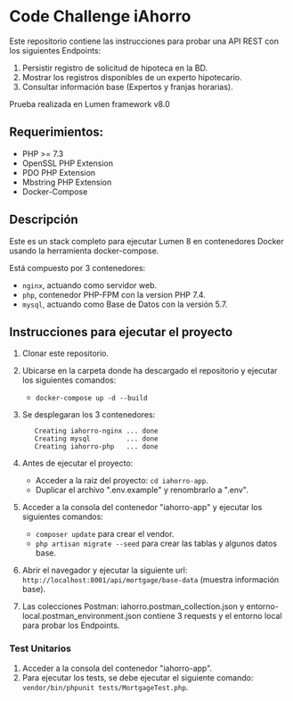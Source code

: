 # Code Challenge iAhorro

Este repositorio contiene las instrucciones para probar una API REST con los siguientes Endpoints:

1. Persistir registro de solicitud de hipoteca en la BD.
2. Mostrar los registros disponibles de un experto hipotecario.
3. Consultar información base (Expertos y franjas horarias).

Prueba realizada en Lumen framework v8.0

## Requerimientos:
- PHP >= 7.3
- OpenSSL PHP Extension
- PDO PHP Extension
- Mbstring PHP Extension
- Docker-Compose

## Descripción
Este es un stack completo para ejecutar Lumen 8 en contenedores Docker usando la herramienta docker-compose.

Está compuesto por 3 contenedores:
- `nginx`, actuando como servidor web.
- `php`, contenedor PHP-FPM con la version PHP 7.4.
- `mysql`, actuando como Base de Datos con la versión 5.7.

## Instrucciones para ejecutar el proyecto

1. Clonar este repositorio.

2. Ubicarse en la carpeta donde ha descargado el repositorio y ejecutar los siguientes comandos:
    - `docker-compose up -d --build`
    
3. Se desplegaran los 3 contenedores:
    ```
       Creating iahorro-nginx ... done
       Creating mysql         ... done
       Creating iahorro-php   ... done
    ```
    
4. Antes de ejecutar el proyecto:
    - Acceder a la raiz del proyecto: `cd iahorro-app`.
    - Duplicar el archivo ".env.example" y renombrarlo a ".env".

5. Acceder a la consola del contenedor "iahorro-app" y ejecutar los siguientes comandos:
    - `composer update` para crear el vendor.
    - `php artisan migrate --seed` para crear las tablas y algunos datos base.
    
6. Abrir el navegador y ejecutar la siguiente url: `http://localhost:8001/api/mortgage/base-data` (muestra información base).

7. Las colecciones Postman: iahorro.postman_collection.json y entorno-local.postman_environment.json contiene 3 requests y el entorno local para probar los Endpoints.

### Test Unitarios
1. Acceder a la consola del contenedor "iahorro-app".
2. Para ejecutar los tests, se debe ejecutar el siguiente comando: `vendor/bin/phpunit tests/MortgageTest.php`.